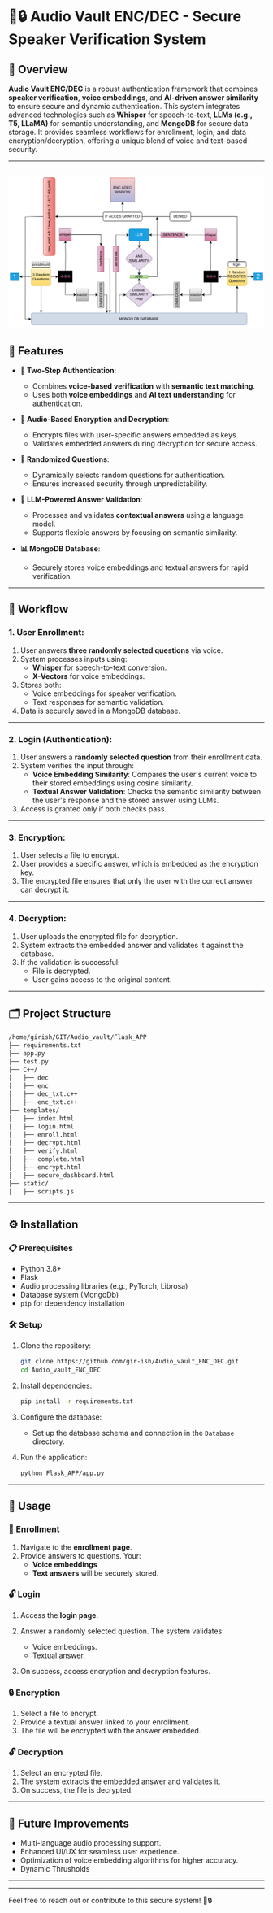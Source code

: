 
# 🎤🔒 Audio Vault ENC/DEC - Secure Speaker Verification System

## 🌟 Overview
**Audio Vault ENC/DEC** is a robust authentication framework that combines **speaker verification**, **voice embeddings**, and **AI-driven answer similarity** to ensure secure and dynamic authentication. This system integrates advanced technologies such as **Whisper** for speech-to-text, **LLMs (e.g., T5, LLaMA)** for semantic understanding, and **MongoDB** for secure data storage. It provides seamless workflows for enrollment, login, and data encryption/decryption, offering a unique blend of voice and text-based security.

---
![Example Screenshot](audio-vault-enc-dec-application.drawio.png "Project Working")
---

## 🚀 Features

- **🔑 Two-Step Authentication**:
  - Combines **voice-based verification** with **semantic text matching**.
  - Uses both **voice embeddings** and **AI text understanding** for authentication.

- **🔐 Audio-Based Encryption and Decryption**:
  - Encrypts files with user-specific answers embedded as keys.
  - Validates embedded answers during decryption for secure access.

- **🎲 Randomized Questions**:
  - Dynamically selects random questions for authentication.
  - Ensures increased security through unpredictability.

- **🤖 LLM-Powered Answer Validation**:
  - Processes and validates **contextual answers** using a language model.
  - Supports flexible answers by focusing on semantic similarity.

- **📊 MongoDB Database**:
  - Securely stores voice embeddings and textual answers for rapid verification.

---


## 🔄 Workflow

### 1. **User Enrollment**:

1. User answers **three randomly selected questions** via voice.
2. System processes inputs using:
   - **Whisper** for speech-to-text conversion.
   - **X-Vectors** for voice embeddings.
3. Stores both:
   - Voice embeddings for speaker verification.
   - Text responses for semantic validation.
4. Data is securely saved in a MongoDB database.

---

### 2. **Login (Authentication)**:

1. User answers a **randomly selected question** from their enrollment data.
2. System verifies the input through:
   - **Voice Embedding Similarity**: Compares the user's current voice to their stored embeddings using cosine similarity.
   - **Textual Answer Validation**: Checks the semantic similarity between the user's response and the stored answer using LLMs.
3. Access is granted only if both checks pass.

---

### 3. **Encryption**:

1. User selects a file to encrypt.
2. User provides a specific answer, which is embedded as the encryption key.
3. The encrypted file ensures that only the user with the correct answer can decrypt it.

---

### 4. **Decryption**:

1. User uploads the encrypted file for decryption.
2. System extracts the embedded answer and validates it against the database.
3. If the validation is successful:
   - File is decrypted.
   - User gains access to the original content.

---

## 🗂️ Project Structure

<!-- ```plaintext
Audio_vault_ENC_DEC/
│
├── APP/                      # Application resources
│   ├── static/               # Static files (CSS, JS, images)
│   └── templates/            # HTML templates
│
├── Database/                 # Database configurations and files
│   └── audio_vault.db        # SQLite database file
│
├── Flask_APP/                # Web application (Flask framework)
│   ├── __init__.py           # Flask app initialization
│   ├── routes.py             # Application routes
│   └── models.py             # Database models
│
├── Audio_vault.py            # Core script for audio vault functionality
├── Audio_vault_uni.py        # Unified/alternative script
├── audio_vault1.py           # Another version of the main script
├── fetch_data.py             # Script to fetch user data
├── requirements.txt          # General project dependencies
├── requirements_audio_vault.txt  # Audio-specific dependencies
├── setup.sh                  # Setup script for initializing the environment
├── test.py                   # Testing script
├── AUDIO_VAULT.drawio.png    # Architecture/workflow diagram
└── README.md                 # Project documentation (this file)
``` -->
```plaintext
/home/girish/GIT/Audio_vault/Flask_APP
├── requirements.txt
├── app.py
├── test.py               
├── C++/
│   ├── dec
│   ├── enc
│   ├── dec_txt.c++
│   ├── enc_txt.c++
├── templates/
│   ├── index.html
│   ├── login.html
│   ├── enroll.html
│   ├── decrypt.html
│   ├── verify.html
│   ├── complete.html
│   ├── encrypt.html
│   ├── secure_dashboard.html
├── static/
│   ├── scripts.js
```
---

## ⚙️ Installation

### 📋 Prerequisites
- Python 3.8+
- Flask
- Audio processing libraries (e.g., PyTorch, Librosa)
- Database system (MongoDb)
- `pip` for dependency installation

### 🛠️ Setup
1. Clone the repository:
   ```bash
   git clone https://github.com/gir-ish/Audio_vault_ENC_DEC.git
   cd Audio_vault_ENC_DEC
   ```

2. Install dependencies:
   ```bash
   pip install -r requirements.txt
   ```

3. Configure the database:
   - Set up the database schema and connection in the `Database` directory.

4. Run the application:
   ```bash
   python Flask_APP/app.py
   ```

---

## 📖 Usage

### 📝 Enrollment
1. Navigate to the **enrollment page**.
2. Provide answers to questions. Your:
   - **Voice embeddings**
   - **Text answers**
   will be securely stored.

### 🔓 Login
1. Access the **login page**.
2. Answer a randomly selected question. The system validates:
   - Voice embeddings.
   - Textual answer.

3. On success, access encryption and decryption features.

### 🔒 Encryption
1. Select a file to encrypt.
2. Provide a textual answer linked to your enrollment.
3. The file will be encrypted with the answer embedded.

### 🔓 Decryption
1. Select an encrypted file.
2. The system extracts the embedded answer and validates it.
3. On success, the file is decrypted.

---

## 🎯 Future Improvements
- Multi-language audio processing support.
- Enhanced UI/UX for seamless user experience.
- Optimization of voice embedding algorithms for higher accuracy.
- Dynamic Thrusholds
---
<!-- 
## 🤝 Contributing
1. Fork the repository.
2. Create a new branch for your changes.
3. Submit a pull request with a detailed explanation. -->

<!-- --- -->

---

Feel free to reach out or contribute to this secure system! 🎤🔒
